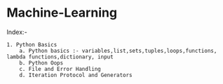 # Machine-Learning
Index:-
   
    1. Python Basics
        a. Python basics :- variables,list,sets,tuples,loops,functions, lambda functions,dictionary, input
        b. Python Oops
        c. File and Error Handling
        d. Iteration Protocol and Generators
    
    
